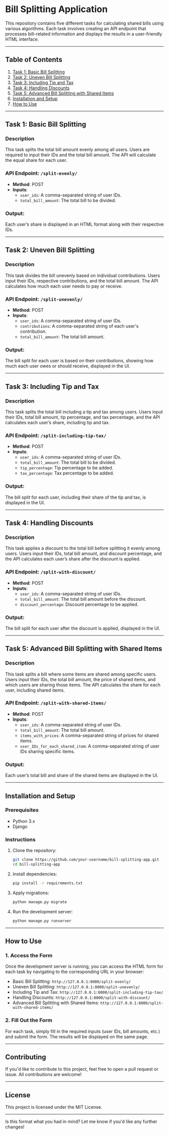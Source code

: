 # Bill Splitting Application

This repository contains five different tasks for calculating shared bills using various algorithms. Each task involves creating an API endpoint that processes bill-related information and displays the results in a user-friendly HTML interface.

---

## Table of Contents
1. [Task 1: Basic Bill Splitting](#task-1-basic-bill-splitting)
2. [Task 2: Uneven Bill Splitting](#task-2-uneven-bill-splitting)
3. [Task 3: Including Tip and Tax](#task-3-including-tip-and-tax)
4. [Task 4: Handling Discounts](#task-4-handling-discounts)
5. [Task 5: Advanced Bill Splitting with Shared Items](#task-5-advanced-bill-splitting-with-shared-items)
6. [Installation and Setup](#installation-and-setup)
7. [How to Use](#how-to-use)

---

## Task 1: Basic Bill Splitting

### Description
This task splits the total bill amount evenly among all users. Users are required to input their IDs and the total bill amount. The API will calculate the equal share for each user.

### API Endpoint: `/split-evenly/`
- **Method**: POST
- **Inputs**:
  - `user_ids`: A comma-separated string of user IDs.
  - `total_bill_amount`: The total bill to be divided.

### Output:
Each user’s share is displayed in an HTML format along with their respective IDs.

---

## Task 2: Uneven Bill Splitting

### Description
This task divides the bill unevenly based on individual contributions. Users input their IDs, respective contributions, and the total bill amount. The API calculates how much each user needs to pay or receive.

### API Endpoint: `/split-unevenly/`
- **Method**: POST
- **Inputs**:
  - `user_ids`: A comma-separated string of user IDs.
  - `contributions`: A comma-separated string of each user's contribution.
  - `total_bill_amount`: The total bill amount.

### Output:
The bill split for each user is based on their contributions, showing how much each user owes or should receive, displayed in the UI.

---

## Task 3: Including Tip and Tax

### Description
This task splits the total bill including a tip and tax among users. Users input their IDs, total bill amount, tip percentage, and tax percentage, and the API calculates each user’s share, including tip and tax.

### API Endpoint: `/split-including-tip-tax/`
- **Method**: POST
- **Inputs**:
  - `user_ids`: A comma-separated string of user IDs.
  - `total_bill_amount`: The total bill to be divided.
  - `tip_percentage`: Tip percentage to be added.
  - `tax_percentage`: Tax percentage to be added.

### Output:
The bill split for each user, including their share of the tip and tax, is displayed in the UI.

---

## Task 4: Handling Discounts

### Description
This task applies a discount to the total bill before splitting it evenly among users. Users input their IDs, total bill amount, and discount percentage, and the API calculates each user’s share after the discount is applied.

### API Endpoint: `/split-with-discount/`
- **Method**: POST
- **Inputs**:
  - `user_ids`: A comma-separated string of user IDs.
  - `total_bill_amount`: The total bill amount before the discount.
  - `discount_percentage`: Discount percentage to be applied.

### Output:
The bill split for each user after the discount is applied, displayed in the UI.

---

## Task 5: Advanced Bill Splitting with Shared Items

### Description
This task splits a bill where some items are shared among specific users. Users input their IDs, the total bill amount, the price of shared items, and which users are sharing those items. The API calculates the share for each user, including shared items.

### API Endpoint: `/split-with-shared-items/`
- **Method**: POST
- **Inputs**:
  - `user_ids`: A comma-separated string of user IDs.
  - `total_bill_amount`: The total bill amount.
  - `items_with_prices`: A comma-separated string of prices for shared items.
  - `user_IDs_for_each_shared_item`: A comma-separated string of user IDs sharing specific items.

### Output:
Each user’s total bill and share of the shared items are displayed in the UI.

---

## Installation and Setup

### Prerequisites
- Python 3.x
- Django

### Instructions

1. Clone the repository:
    ```bash
    git clone https://github.com/your-username/bill-splitting-app.git
    cd bill-splitting-app
    ```

2. Install dependencies:
    ```bash
    pip install -r requirements.txt
    ```

3. Apply migrations:
    ```bash
    python manage.py migrate
    ```

4. Run the development server:
    ```bash
    python manage.py runserver
    ```

---

## How to Use

### 1. Access the Form
Once the development server is running, you can access the HTML form for each task by navigating to the corresponding URL in your browser:

- Basic Bill Splitting: `http://127.0.0.1:8000/split-evenly/`
- Uneven Bill Splitting: `http://127.0.0.1:8000/split-unevenly/`
- Including Tip and Tax: `http://127.0.0.1:8000/split-including-tip-tax/`
- Handling Discounts: `http://127.0.0.1:8000/split-with-discount/`
- Advanced Bill Splitting with Shared Items: `http://127.0.0.1:8000/split-with-shared-items/`

### 2. Fill Out the Form
For each task, simply fill in the required inputs (user IDs, bill amounts, etc.) and submit the form. The results will be displayed on the same page.

---

## Contributing

If you'd like to contribute to this project, feel free to open a pull request or issue. All contributions are welcome!

---

## License

This project is licensed under the MIT License.

---

Is this format what you had in mind? Let me know if you'd like any further changes!
